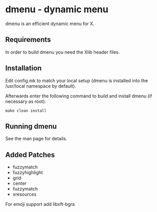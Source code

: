 dmenu - dynamic menu
====================
dmenu is an efficient dynamic menu for X.


Requirements
------------
In order to build dmenu you need the Xlib header files.


Installation
------------
Edit config.mk to match your local setup (dmenu is installed into
the /usr/local namespace by default).

Afterwards enter the following command to build and install dmenu
(if necessary as root):

    make clean install


Running dmenu
-------------
See the man page for details.

Added Patches
-------------
* fuzzymatch
* fuzzyhighlight
* grid
* center
* fuzzymatch
* xresources

For emoji support add libxft-bgra

